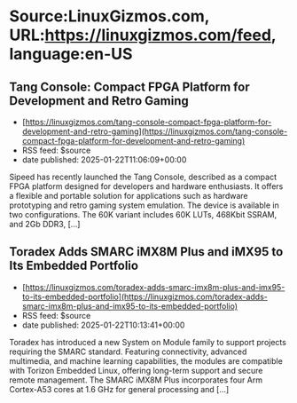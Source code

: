 # Source:LinuxGizmos.com, URL:https://linuxgizmos.com/feed, language:en-US

## Tang Console: Compact FPGA Platform for Development and Retro Gaming
 - [https://linuxgizmos.com/tang-console-compact-fpga-platform-for-development-and-retro-gaming](https://linuxgizmos.com/tang-console-compact-fpga-platform-for-development-and-retro-gaming)
 - RSS feed: $source
 - date published: 2025-01-22T11:06:09+00:00

Sipeed has recently launched the Tang Console, described as a compact FPGA platform designed for developers and hardware enthusiasts. It offers a flexible and portable solution for applications such as hardware prototyping and retro gaming system emulation. The device is available in two configurations. The 60K variant includes 60K LUTs, 468Kbit SSRAM, and 2Gb DDR3, [&#8230;]

## Toradex Adds SMARC iMX8M Plus and iMX95 to Its Embedded Portfolio
 - [https://linuxgizmos.com/toradex-adds-smarc-imx8m-plus-and-imx95-to-its-embedded-portfolio](https://linuxgizmos.com/toradex-adds-smarc-imx8m-plus-and-imx95-to-its-embedded-portfolio)
 - RSS feed: $source
 - date published: 2025-01-22T10:13:41+00:00

Toradex has introduced a new System on Module family to support projects requiring the SMARC standard. Featuring connectivity, advanced multimedia, and machine learning capabilities, the modules are compatible with Torizon Embedded Linux, offering long-term support and secure remote management. The SMARC iMX8M Plus incorporates four Arm Cortex-A53 cores at 1.6 GHz for general processing and [&#8230;]

